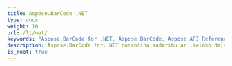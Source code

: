 ```yaml
---
title: Aspose.BarCode .NET
type: docs
weight: 10
url: /lt/net/
keywords: "Aspose.BarCode for .NET, Aspose BarCode, Aspose API Reference."
description: Aspose.BarCode for. NET nodrošina saderību ar lielāko daļu esošo svītrkoda standartu un specifikāciju.
is_root: true
---
```

